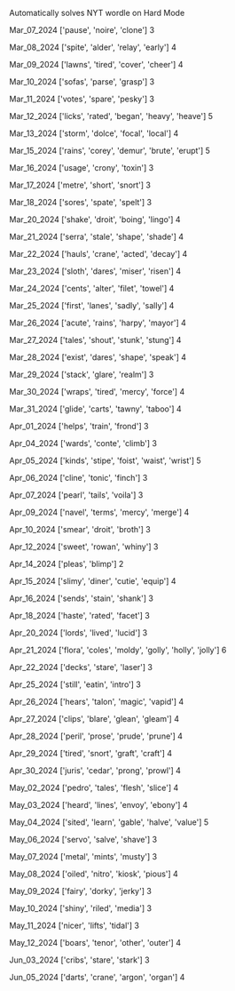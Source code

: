 Automatically solves NYT wordle on Hard Mode

Mar_07_2024 ['pause', 'noire', 'clone'] 3

Mar_08_2024 ['spite', 'alder', 'relay', 'early'] 4

Mar_09_2024 ['lawns', 'tired', 'cover', 'cheer'] 4

Mar_10_2024 ['sofas', 'parse', 'grasp'] 3

Mar_11_2024 ['votes', 'spare', 'pesky'] 3

Mar_12_2024 ['licks', 'rated', 'began', 'heavy', 'heave'] 5

Mar_13_2024 ['storm', 'dolce', 'focal', 'local'] 4

Mar_15_2024 ['rains', 'corey', 'demur', 'brute', 'erupt'] 5

Mar_16_2024 ['usage', 'crony', 'toxin'] 3

Mar_17_2024 ['metre', 'short', 'snort'] 3

Mar_18_2024 ['sores', 'spate', 'spelt'] 3

Mar_20_2024 ['shake', 'droit', 'boing', 'lingo'] 4

Mar_21_2024 ['serra', 'stale', 'shape', 'shade'] 4

Mar_22_2024 ['hauls', 'crane', 'acted', 'decay'] 4

Mar_23_2024 ['sloth', 'dares', 'miser', 'risen'] 4

Mar_24_2024 ['cents', 'alter', 'filet', 'towel'] 4

Mar_25_2024 ['first', 'lanes', 'sadly', 'sally'] 4

Mar_26_2024 ['acute', 'rains', 'harpy', 'mayor'] 4

Mar_27_2024 ['tales', 'shout', 'stunk', 'stung'] 4

Mar_28_2024 ['exist', 'dares', 'shape', 'speak'] 4

Mar_29_2024 ['stack', 'glare', 'realm'] 3

Mar_30_2024 ['wraps', 'tired', 'mercy', 'force'] 4

Mar_31_2024 ['glide', 'carts', 'tawny', 'taboo'] 4

Apr_01_2024 ['helps', 'train', 'frond'] 3

Apr_04_2024 ['wards', 'conte', 'climb'] 3

Apr_05_2024 ['kinds', 'stipe', 'foist', 'waist', 'wrist'] 5

Apr_06_2024 ['cline', 'tonic', 'finch'] 3

Apr_07_2024 ['pearl', 'tails', 'voila'] 3

Apr_09_2024 ['navel', 'terms', 'mercy', 'merge'] 4

Apr_10_2024 ['smear', 'droit', 'broth'] 3

Apr_12_2024 ['sweet', 'rowan', 'whiny'] 3

Apr_14_2024 ['pleas', 'blimp'] 2

Apr_15_2024 ['slimy', 'diner', 'cutie', 'equip'] 4

Apr_16_2024 ['sends', 'stain', 'shank'] 3

Apr_18_2024 ['haste', 'rated', 'facet'] 3

Apr_20_2024 ['lords', 'lived', 'lucid'] 3

Apr_21_2024 ['flora', 'coles', 'moldy', 'golly', 'holly', 'jolly'] 6

Apr_22_2024 ['decks', 'stare', 'laser'] 3

Apr_25_2024 ['still', 'eatin', 'intro'] 3

Apr_26_2024 ['hears', 'talon', 'magic', 'vapid'] 4

Apr_27_2024 ['clips', 'blare', 'glean', 'gleam'] 4

Apr_28_2024 ['peril', 'prose', 'prude', 'prune'] 4

Apr_29_2024 ['tired', 'snort', 'graft', 'craft'] 4

Apr_30_2024 ['juris', 'cedar', 'prong', 'prowl'] 4

May_02_2024 ['pedro', 'tales', 'flesh', 'slice'] 4

May_03_2024 ['heard', 'lines', 'envoy', 'ebony'] 4

May_04_2024 ['sited', 'learn', 'gable', 'halve', 'value'] 5

May_06_2024 ['servo', 'salve', 'shave'] 3

May_07_2024 ['metal', 'mints', 'musty'] 3

May_08_2024 ['oiled', 'nitro', 'kiosk', 'pious'] 4

May_09_2024 ['fairy', 'dorky', 'jerky'] 3

May_10_2024 ['shiny', 'riled', 'media'] 3

May_11_2024 ['nicer', 'lifts', 'tidal'] 3

May_12_2024 ['boars', 'tenor', 'other', 'outer'] 4

Jun_03_2024 ['cribs', 'stare', 'stark'] 3

Jun_05_2024 ['darts', 'crane', 'argon', 'organ'] 4

